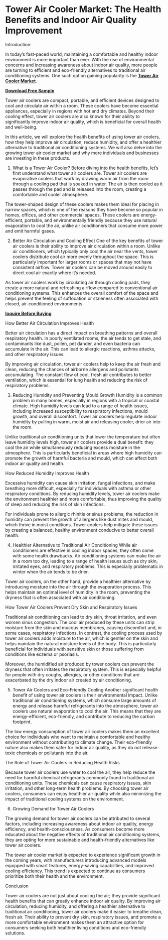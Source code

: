 # Tower Air Cooler Market: The Health Benefits and Indoor Air Quality Improvement
Introduction:

In today’s fast-paced world, maintaining a comfortable and healthy indoor environment is more important than ever. With the rise of environmental concerns and increasing awareness about indoor air quality, more people are turning to efficient and eco-friendly alternatives to traditional air conditioning systems. One such option gaining popularity is the **[Tower Air Cooler Market](https://www.nextmsc.com/report/air-coolers-market)**.

**[Download Free Sample](https://www.nextmsc.com/air-coolers-market/request-sample)**

Tower air coolers are compact, portable, and efficient devices designed to cool and circulate air within a room. These coolers have become essential appliances, especially in regions with hot and dry climates. Beyond their cooling effect, tower air coolers are also known for their ability to significantly improve indoor air quality, which is beneficial for overall health and well-being.

In this article, we will explore the health benefits of using tower air coolers, how they help improve air circulation, reduce humidity, and offer a healthier alternative to traditional air conditioning systems. We will also delve into the growing tower air cooler market and why more individuals and businesses are investing in these products.

1. What is a Tower Air Cooler?
Before diving into the health benefits, let’s first understand what tower air coolers are. Tower air coolers are evaporative coolers that work by drawing warm air from the room through a cooling pad that is soaked in water. The air is then cooled as it passes through the pad and is released into the room, creating a comfortable and cooler atmosphere.

The tower-shaped design of these coolers makes them ideal for placing in narrow spaces, which is one of the reasons they have become so popular in homes, offices, and other commercial spaces. These coolers are energy-efficient, portable, and environmentally friendly because they use natural evaporation to cool the air, unlike air conditioners that consume more power and emit harmful gases.

2. Better Air Circulation and Cooling Effect
One of the key benefits of tower air coolers is their ability to improve air circulation within a room. Unlike air conditioners, which typically only cool the air near the vents, tower coolers distribute cool air more evenly throughout the space. This is particularly important for larger rooms or spaces that may not have consistent airflow. Tower air coolers can be moved around easily to direct cool air exactly where it’s needed.

As tower air coolers work by circulating air through cooling pads, they create a more natural and refreshing airflow compared to conventional air conditioning systems. This enhances the overall comfort of the space and helps prevent the feeling of suffocation or staleness often associated with closed, air-conditioned environments.

**[Inquire Before Buying](https://www.nextmsc.com/air-coolers-market/inquire-before-buying)**

How Better Air Circulation Improves Health

Better air circulation has a direct impact on breathing patterns and overall respiratory health. In poorly ventilated rooms, the air tends to get stale, and contaminants like dust, pollen, pet dander, and even bacteria can accumulate in the air. This can lead to allergic reactions, asthma attacks, and other respiratory issues.

By improving air circulation, tower air coolers help to keep the air fresh and clean, reducing the chances of airborne allergens and pollutants accumulating. The constant flow of cool, fresh air contributes to better ventilation, which is essential for lung health and reducing the risk of respiratory problems.

3. Reducing Humidity and Preventing Mould Growth
Humidity is a common problem in many homes, especially in regions with a tropical or coastal climate. High humidity levels can lead to a range of health issues, including increased susceptibility to respiratory infections, mould growth, and overall discomfort. Tower air coolers help regulate indoor humidity by pulling in warm, moist air and releasing cooler, drier air into the room.

Unlike traditional air conditioning units that lower the temperature but often leave humidity levels high, tower air coolers provide a dual benefit: they cool the air while simultaneously reducing excess moisture in the atmosphere. This is particularly beneficial in areas where high humidity can promote the growth of harmful bacteria and mould, which can affect both indoor air quality and health.

How Reduced Humidity Improves Health

Excessive humidity can cause skin irritation, fungal infections, and make breathing more difficult, especially for individuals with asthma or other respiratory conditions. By reducing humidity levels, tower air coolers make the environment healthier and more comfortable, thus improving the quality of sleep and reducing the risk of skin infections.

For individuals prone to allergic rhinitis or sinus problems, the reduction in humidity can prevent the growth of allergens like dust mites and mould, which thrive in moist conditions. Tower coolers help mitigate these issues by creating a balanced, healthy environment conducive to better overall health.

4. Healthier Alternative to Traditional Air Conditioning
While air conditioners are effective in cooling indoor spaces, they often come with some health drawbacks. Air conditioning systems can make the air in a room too dry, leading to a range of health issues such as dry skin, irritated eyes, and respiratory problems. This is especially problematic in winter when the air tends to be drier.

Tower air coolers, on the other hand, provide a healthier alternative by introducing moisture into the air through the evaporation process. This helps maintain an optimal level of humidity in the room, preventing the dryness that is often associated with air conditioning.

How Tower Air Coolers Prevent Dry Skin and Respiratory Issues

Traditional air conditioning can lead to dry skin, throat irritation, and even worsen sinus congestion. The cool air produced by these units can strip moisture from the skin and mucous membranes, causing discomfort and, in some cases, respiratory infections.
In contrast, the cooling process used by tower air coolers adds moisture to the air, which is gentler on the skin and helps maintain the natural moisture levels of the body. This is particularly beneficial for individuals with sensitive skin or those suffering from conditions like eczema or psoriasis.

Moreover, the humidified air produced by tower coolers can prevent the dryness that often irritates the respiratory system. This is especially helpful for people with dry coughs, allergies, or other conditions that are exacerbated by the dry indoor air created by air conditioning.

5. Tower Air Coolers and Eco-Friendly Cooling
Another significant health benefit of using tower air coolers is their environmental impact. Unlike traditional air conditioning systems, which consume large amounts of energy and release harmful refrigerants into the atmosphere, tower air coolers use natural evaporation to cool the air. This means that they are energy-efficient, eco-friendly, and contribute to reducing the carbon footprint.

The low energy consumption of tower air coolers makes them an excellent choice for individuals who want to maintain a comfortable and healthy environment without contributing to climate change. Their eco-friendly nature also makes them safer for indoor air quality, as they do not release toxic chemicals or pollutants into the air.

The Role of Tower Air Coolers in Reducing Health Risks

Because tower air coolers use water to cool the air, they help reduce the need for harmful chemical refrigerants commonly found in traditional air conditioning units. These chemicals can cause respiratory issues, skin irritation, and other long-term health problems.
By choosing tower air coolers, consumers can enjoy healthier air quality while also minimizing the impact of traditional cooling systems on the environment.

6. Growing Demand for Tower Air Coolers
   
The growing demand for tower air coolers can be attributed to several factors, including increasing awareness about indoor air quality, energy efficiency, and health-consciousness. As consumers become more educated about the negative effects of traditional air conditioning systems, they are opting for more sustainable and health-friendly alternatives like tower air coolers.

The tower air cooler market is expected to experience significant growth in the coming years, with manufacturers introducing advanced models equipped with smart features, energy-saving capabilities, and improved cooling efficiency. This trend is expected to continue as consumers prioritize both their health and the environment.

Conclusion

Tower air coolers are not just about cooling the air; they provide significant health benefits that can greatly enhance indoor air quality. By improving air circulation, reducing humidity, and offering a healthier alternative to traditional air conditioning, tower air coolers make it easier to breathe clean, fresh air. Their ability to prevent dry skin, respiratory issues, and promote a more comfortable environment makes them an attractive option for consumers seeking both healthier living conditions and eco-friendly solutions.

